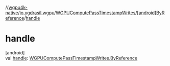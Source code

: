 //[wgpu4k-native](../../../../index.md)/[io.ygdrasil.wgpu](../../index.md)/[WGPUComputePassTimestampWrites](../index.md)/[[android]ByReference](index.md)/[handle](handle.md)

# handle

[android]\
val [handle](handle.md): [WGPUComputePassTimestampWrites.ByReference](../../../io.ygdrasil.wgpu.android/-w-g-p-u-compute-pass-timestamp-writes/-by-reference/index.md)